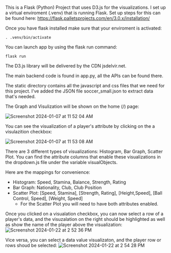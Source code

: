 This is a Flask (Python) Project that uses D3.js for the visualizations. 
I set up a virtual enviroment (.venv) that is running Flask.
Set up steps for this can be found here: https://flask.palletsprojects.com/en/3.0.x/installation/

Once you have flask installed make sure that your enviroment is activated:
```
. .venv/bin/activate
```
You can launch app by using the flask run command:
```
flask run
```
The D3.js library will be delivered by the CDN jsdelvir.net.

The main backend code is found in app.py, all the APIs can be found there. 

The static directory contains all the javascript and css files that we need for this project.
I've added the JSON file soccer_small.json  to extract data that's needed.

The Graph and Visulization will be shown on the home (/) page:

![Screenshot 2024-01-07 at 11 52 04 AM](https://github.com/echujon/uofu-webproject/assets/2402634/27c37764-4c67-46b0-8ce3-6477735a419a)

You can see the visualization of a player's attribute by clicking on the a visulazition checkbox:

![Screenshot 2024-01-07 at 11 53 08 AM](https://github.com/echujon/uofu-webproject/assets/2402634/7f1046bd-a172-4c17-8221-8c372b0d4968)

There are 3 different types of visualizations: Histogram, Bar Graph, Scatter Plot.
You can find the attribute columns that enable these visualizations in the dropdown.js file under the variable visualObjects.


Here are the mappings for convenience:
* Histogram: Speed, Stamina, Balance, Strength, Rating
* Bar Graph: Nationality, Club, Club Position
* Scatter Plot: [Speed, Stamina], [Strength, Rating], [Height,Speed], [Ball Control, Speed], [Weight, Speed]
  * For the Scatter Plot you will need to have both attributes enabled.

Once you clicked on a visualation checkbox, you can now select a row of a player's data, and the visuzalation on the right should be highlighted as well as show the name of the player above the visualization:
![Screenshot 2024-01-22 at 2 52 36 PM](https://github.com/echujon/uofu-webproject/assets/2402634/9ccaf613-b31c-4301-a8bb-5b98861b98b6)

Vice versa, you can select a data value visualizaton, and the player row or rows shoud be selected:
![Screenshot 2024-01-22 at 2 54 28 PM](https://github.com/echujon/uofu-webproject/assets/2402634/dd412bd9-3465-4ab4-a04f-abaa3530ed21)





